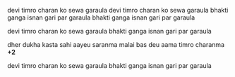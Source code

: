 devi timro charan ko sewa garaula
devi timro charan ko sewa garaula
bhakti ganga isnan gari par garaula
bhakti ganga isnan gari par garaula

devi timro charan ko sewa garaula
bhakti ganga isnan gari par garaula

dher dukha kasta sahi aayeu saranma
malai bas deu aama timro charanma **+2**

devi timro charan ko sewa garaula
bhakti ganga isnan gari par garaula



